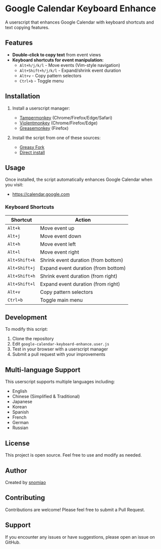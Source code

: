 # Google Calendar Keyboard Enhance

A userscript that enhances Google Calendar with keyboard shortcuts and text copying features.

## Features

- **Double-click to copy text** from event views
- **Keyboard shortcuts for event manipulation:**
  - `Alt+h/j/k/l` - Move events (Vim-style navigation)
  - `Alt+Shift+h/j/k/l` - Expand/shrink event duration
  - `Alt+v` - Copy pattern selectors
  - `Ctrl+b` - Toggle menu

## Installation

1. Install a userscript manager:
   - [Tampermonkey](https://tampermonkey.net/) (Chrome/Firefox/Edge/Safari)
   - [Violentmonkey](https://violentmonkey.github.io/) (Chrome/Firefox/Edge)
   - [Greasemonkey](https://www.greasespot.net/) (Firefox)

2. Install the script from one of these sources:
   - [Greasy Fork](https://greasyfork.org/scripts/439210)
   - [Direct install](https://update.greasyfork.org/scripts/439210/%5BSNOLAB%5D%20Google%20Calendar%20keyboard%20enhance.user.js)

## Usage

Once installed, the script automatically enhances Google Calendar when you visit:
- https://calendar.google.com

### Keyboard Shortcuts

| Shortcut | Action |
|----------|--------|
| `Alt+k` | Move event up |
| `Alt+j` | Move event down |
| `Alt+h` | Move event left |
| `Alt+l` | Move event right |
| `Alt+Shift+k` | Shrink event duration (from bottom) |
| `Alt+Shift+j` | Expand event duration (from bottom) |
| `Alt+Shift+h` | Shrink event duration (from right) |
| `Alt+Shift+l` | Expand event duration (from right) |
| `Alt+v` | Copy pattern selectors |
| `Ctrl+b` | Toggle main menu |

## Development

To modify this script:

1. Clone the repository
2. Edit `google-calendar-keyboard-enhance.user.js`
3. Test in your browser with a userscript manager
4. Submit a pull request with your improvements

## Multi-language Support

This userscript supports multiple languages including:
- English
- Chinese (Simplified & Traditional)
- Japanese
- Korean
- Spanish
- French
- German
- Russian

## License

This project is open source. Feel free to use and modify as needed.

## Author

Created by [snomiao](mailto:snomiao@gmail.com)

## Contributing

Contributions are welcome! Please feel free to submit a Pull Request.

## Support

If you encounter any issues or have suggestions, please open an issue on GitHub.